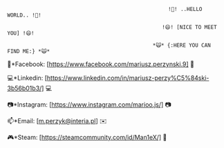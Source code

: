                                                         !👋! ..HELLO WORLD.. !👋!
   
                                                      !😄! [NICE TO MEET YOU] !😄!
   
                                                   *🙀* {:HERE YOU CAN FIND ME:} *🙀*

📲*Facebook:    [https://www.facebook.com/mariusz.perzynski.9] 📲

💻*Linkedin:   [https://www.linkedin.com/in/mariusz-perzy%C5%84ski-3b56b01b3/] 💻

📷*Instagram:  [https://www.instagram.com/marioo.js/] 📷

📫*Email:      [m.perzyk@interia.pl] ✉️
 
🎮*Steam:     [https://steamcommunity.com/id/Man1eX/] 👾




